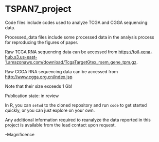 # TSPAN7_project
Code files include codes used to analyze TCGA and CGGA sequencing data.

Processed_data files include some processed data in the analysis process for reproducing the figures of paper.

Raw TCGA RNA sequencing data can be accessed from https://toil-xena-hub.s3.us-east-1.amazonaws.com/download/TcgaTargetGtex_rsem_gene_tpm.gz. 

Raw CGGA RNA sequencing data can be accessed from http://www.cgga.org.cn/index.jsp

Note that their size exceeds 1 Gb!

Publication state: in review

In R, you can `setwd` to the cloned repository and run `code` to get started quickly, or you can just explore on your own. 

Any additional information required to reanalyze the data reported in this project is available from the lead contact upon request.

-Magnificence
